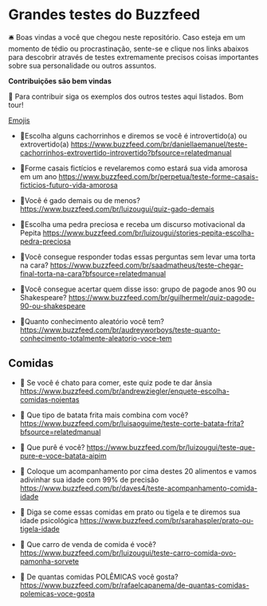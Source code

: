 # Grandes testes do Buzzfeed

🛎️ Boas vindas a você que chegou neste repositório. Caso esteja em um momento de tédio ou procrastinação, sente-se e clique nos links abaixos para descobrir através de testes extremamente precisos coisas importantes sobre sua personalidade ou outros assuntos.

**Contribuições são bem vindas**

🚨 Para contribuir siga os exemplos dos outros testes aqui listados. Bom tour!

[Emojis](https://github.com/ikatyang/emoji-cheat-sheet/blob/master/README.md)

* 📝Escolha alguns cachorrinhos e diremos se você é introvertido(a) ou extrovertido(a)
https://www.buzzfeed.com/br/daniellaemanuel/teste-cachorrinhos-extrovertido-introvertido?bfsource=relatedmanual

* 📝Forme casais fictícios e revelaremos como estará sua vida amorosa em um ano
https://www.buzzfeed.com/br/perpetua/teste-forme-casais-ficticios-futuro-vida-amorosa

* 📝Você é gado demais ou de menos?
https://www.buzzfeed.com/br/luizougui/quiz-gado-demais

* 📝Escolha uma pedra preciosa e receba um discurso motivacional da Pepita
https://www.buzzfeed.com/br/luizougui/stories-pepita-escolha-pedra-preciosa

* 📝Você consegue responder todas essas perguntas sem levar uma torta na cara?
https://www.buzzfeed.com/br/saadmatheus/teste-chegar-final-torta-na-cara?bfsource=relatedmanual

* 📝Você consegue acertar quem disse isso: grupo de pagode anos 90 ou Shakespeare?
https://www.buzzfeed.com/br/guilhermelr/quiz-pagode-90-ou-shakespeare

* 📝Quanto conhecimento aleatório você tem?
https://www.buzzfeed.com/br/audreyworboys/teste-quanto-conhecimento-totalmente-aleatorio-voce-tem

## Comidas

* 🤢 Se você é chato para comer, este quiz pode te dar ânsia
https://www.buzzfeed.com/br/andrewziegler/enquete-escolha-comidas-nojentas

* 🍟 Que tipo de batata frita mais combina com você? 
https://www.buzzfeed.com/br/luisaoguime/teste-corte-batata-frita?bfsource=relatedmanual

* 🥔 Que purê é você? 
https://www.buzzfeed.com/br/luizougui/teste-que-pure-e-voce-batata-aipim

* 🍯 Coloque um acompanhamento por cima destes 20 alimentos e vamos adivinhar sua idade com 99% de precisão 
https://www.buzzfeed.com/br/daves4/teste-acompanhamento-comida-idade

* 🥣 Diga se come essas comidas em prato ou tigela e te diremos sua idade psicológica
https://www.buzzfeed.com/br/sarahaspler/prato-ou-tigela-idade

* 🚗 Que carro de venda de comida é você?
https://www.buzzfeed.com/br/luizougui/teste-carro-comida-ovo-pamonha-sorvete

* 🤯 De quantas comidas POLÊMICAS você gosta?
https://www.buzzfeed.com/br/rafaelcapanema/de-quantas-comidas-polemicas-voce-gosta

